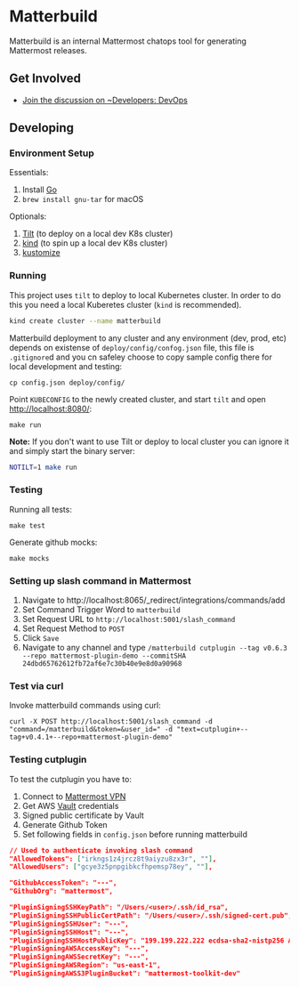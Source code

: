 # Matterbuild

Matterbuild is an internal Mattermost chatops tool for generating Mattermost releases.

## Get Involved

- [Join the discussion on ~Developers: DevOps](https://community.mattermost.com/core/channels/build)

## Developing

### Environment Setup

Essentials:

1. Install [Go](https://golang.org/doc/install)
2. `brew install gnu-tar` for macOS

Optionals:

1. [Tilt](https://tilt.dev/) (to deploy on a local dev K8s cluster)
2. [kind](https://kind.sigs.k8s.io/) (to spin up a local dev K8s cluster)
3. [kustomize](https://github.com/kubernetes-sigs/kustomize)

### Running

This project uses `tilt` to deploy to local Kubernetes cluster. In order to do this you need a local Kuberetes cluster (`kind` is recommended).

```bash
kind create cluster --name matterbuild
```

Matterbuild deployment to any cluster and any environment (dev, prod, etc) depends on existense of `deploy/config/confog.json` file, this file is `.gitignore`d and you cn safeley choose to copy sample config there for local development and testing:

```shell
cp config.json deploy/config/
```

Point `KUBECONFIG` to the newly created cluster, and start `tilt` and open [http://localhost:8080/](http://localhost:8080/):

```shell
make run
```

**Note:** If you don't want to use Tilt or deploy to local cluster you can ignore it and simply start the binary server:

```bash
NOTILT=1 make run
```

### Testing

Running all tests:

```shell
make test
```

Generate github mocks:

```shell
make mocks
```

### Setting up slash command in Mattermost

1. Navigate to http://localhost:8065/_redirect/integrations/commands/add
2. Set Command Trigger Word to `matterbuild`
3. Set Request URL to `http://localhost:5001/slash_command`
4. Set Request Method to `POST`
5. Click `Save`
6. Navigate to any channel and type `/matterbuild cutplugin --tag v0.6.3 --repo mattermost-plugin-demo --commitSHA 24dbd65762612fb72af6e7c30b40e9e8d0a90968`

### Test via curl

Invoke matterbuild commands using curl:

```shell
curl -X POST http://localhost:5001/slash_command -d "command=/matterbuild&token=&user_id=" -d "text=cutplugin+--tag+v0.4.1+--repo+mattermost-plugin-demo" 
```

### Testing cutplugin

To test the cutplugin you have to:

1. Connect to [Mattermost VPN](https://developers.mattermost.com/internal/infrastructure/vpn/)
2. Get AWS [Vault](https://developers.mattermost.com/internal/infrastructure/vault/) credentials
3. Signed public certificate by Vault
4. Generate Github Token
5. Set following fields in `config.json` before running matterbuild

```json
// Used to authenticate invoking slash command
"AllowedTokens": ["irkngs1z4jrcz8t9aiyzu8zx3r", ""],
"AllowedUsers": ["gcye3z5pnpgibkcfhpemsp78ey", ""],

"GithubAccessToken": "---",
"GithubOrg": "mattermost",

"PluginSigningSSHKeyPath": "/Users/<user>/.ssh/id_rsa",
"PluginSigningSSHPublicCertPath": "/Users/<user>/.ssh/signed-cert.pub",
"PluginSigningSSHUser": "---",
"PluginSigningSSHHost": "---",
"PluginSigningSSHHostPublicKey": "199.199.222.222 ecdsa-sha2-nistp256 AyNTYAAABBBDZEF6pmnR=",
"PluginSigningAWSAccessKey": "---",
"PluginSigningAWSSecretKey": "---",
"PluginSigningAWSRegion": "us-east-1",
"PluginSigningAWSS3PluginBucket": "mattermost-toolkit-dev"
```
